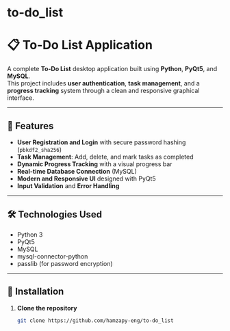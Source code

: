 # to-do_list
# 📋 To-Do List Application

A complete **To-Do List** desktop application built using **Python**, **PyQt5**, and **MySQL**.  
This project includes **user authentication**, **task management**, and a **progress tracking** system through a clean and responsive graphical interface.

---

## 🚀 Features

- **User Registration and Login** with secure password hashing (`pbkdf2_sha256`)
- **Task Management**: Add, delete, and mark tasks as completed
- **Dynamic Progress Tracking** with a visual progress bar
- **Real-time Database Connection** (MySQL)
- **Modern and Responsive UI** designed with PyQt5
- **Input Validation** and **Error Handling**

---

## 🛠️ Technologies Used

- Python 3
- PyQt5
- MySQL
- mysql-connector-python
- passlib (for password encryption)

---

## 📂 Installation

1. **Clone the repository**
   ```bash
   git clone https://github.com/hamzapy-eng/to-do_list
